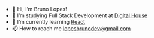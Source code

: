 - 👋 Hi, I’m Bruno Lopes!
- 👀 I’m studying Full Stack Development at [Digital House](https://www.digitalhouse.com/br/)
- 🌱 I’m currently learning [React](https://pt-br.reactjs.org)
- 📫 How to reach me lopesbrunodev@gmail.com

<!---
brunolopesdev/brunolopesdev is a ✨ special ✨ repository because its `README.md` (this file) appears on your GitHub profile.
You can click the Preview link to take a look at your changes.
--->
